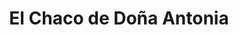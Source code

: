 ---
title: "El Chaco de Doña Antonia"
url: /la-angostura/el-chaco-de-dona-antonia/
shop: Großhandel
---